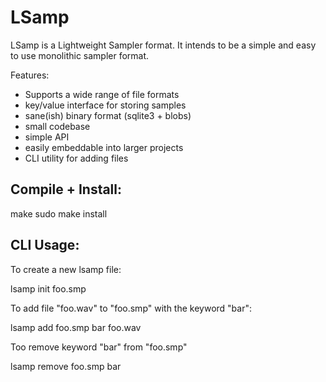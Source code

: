 LSamp
=====

LSamp is a Lightweight Sampler format. It intends to be a simple and easy
to use monolithic sampler format. 

Features:
- Supports a wide range of file formats
- key/value interface for storing samples
- sane(ish) binary format (sqlite3 + blobs)
- small codebase
- simple API
- easily embeddable into larger projects
- CLI utility for adding files

Compile + Install:
------------------

make
sudo make install

CLI Usage:
----------

To create a new lsamp file:

lsamp init foo.smp
   
To add file "foo.wav" to "foo.smp" with the keyword "bar":

lsamp add foo.smp bar foo.wav

Too remove keyword "bar" from "foo.smp"

lsamp remove foo.smp bar

